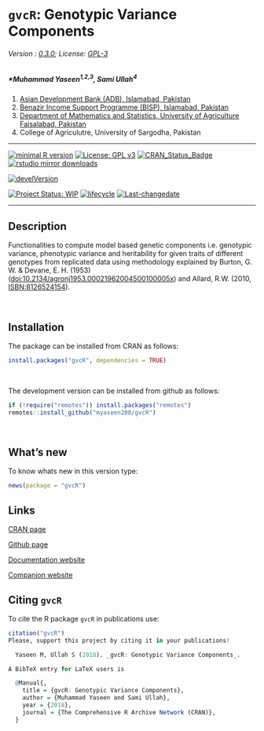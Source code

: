 
# `gvcR`: Genotypic Variance Components

###### Version : [0.3.0](https://myaseen208.com/gvcR/); License: [GPL-3](https://www.r-project.org/Licenses/)

##### \*Muhammad Yaseen<sup>1,2,3</sup>, Sami Ullah<sup>4</sup>

1.  [Asian Development Bank (ADB), Islamabad,
    Pakistan](https://myaseen208.com/)
2.  [Benazir Income Support Programme (BISP), Islamabad,
    Pakistan](https://myaseen208.com/)
3.  [Department of Mathematics and Statistics, University of Agriculture
    Faisalabad, Pakistan](https://myaseen208.com/)
4.  College of Agriculutre, University of Sargodha, Pakistan

------------------------------------------------------------------------

[![minimal R
version](https://img.shields.io/badge/R%3E%3D-2.10.0-6666ff.svg)](https://cran.r-project.org/)
[![License: GPL
v3](https://img.shields.io/badge/License-GPL%20v3-blue.svg)](https://www.gnu.org/licenses/gpl-3.0)
[![CRAN_Status_Badge](https://www.r-pkg.org/badges/version-last-release/gvcR)](https://cran.r-project.org/package=gvcR)
[![rstudio mirror
downloads](https://cranlogs.r-pkg.org/badges/grand-total/gvcR?color=green)](https://CRAN.R-project.org/package=gvcR)
<!-- [![packageversion](https://img.shields.io/badge/Package%20version-0.2.3.3-orange.svg)](https://github.com/myaseen208/gvcR) -->

[![develVersion](https://img.shields.io/badge/devel%20version-0.3.0-orange.svg)](https://github.com/myaseen208/gvcR)

<!-- [![GitHub Download Count](https://github-basic-badges.herokuapp.com/downloads/myaseen208/gvcR/total.svg)] -->

[![Project Status:
WIP](https://www.repostatus.org/badges/latest/inactive.svg)](https://www.repostatus.org/#inactive)
[![lifecycle](https://img.shields.io/badge/lifecycle-stable-brightgreen.svg)](https://lifecycle.r-lib.org/articles/stages.html#stable)
[![Last-changedate](https://img.shields.io/badge/last%20change-2024--09--14-yellowgreen.svg)](https://github.com/myaseen208/gvcR)

------------------------------------------------------------------------

## Description

Functionalities to compute model based genetic components i.e. genotypic
variance, phenotypic variance and heritability for given traits of
different genotypes from replicated data using methodology explained by
Burton, G. W. & Devane, E. H. (1953)
([doi:10.2134/agronj1953.00021962004500100005x](https://doi.org/10.2134/agronj1953.00021962004500100005x))
and Allard, R.W. (2010, <ISBN:8126524154>).

   

## Installation

The package can be installed from CRAN as follows:

``` r
install.packages("gvcR", dependencies = TRUE)
```

 

The development version can be installed from github as follows:

``` r
if (!require("remotes")) install.packages("remotes")
remotes::install_github("myaseen208/gvcR")
```

   

## What’s new

To know whats new in this version type:

``` r
news(package = "gvcR")
```

## Links

[CRAN page](https://cran.r-project.org/package=gvcR)

[Github page](https://github.com/myaseen208/gvcR)

[Documentation website](https://myaseen208.com/gvcR/)

[Companion website](https://myaseen208.com/EDATR/)

## Citing `gvcR`

To cite the R package `gvcR` in publications use:

``` r
citation("gvcR")
Please, support this project by citing it in your publications!

  Yaseen M, Ullah S (2018). _gvcR: Genotypic Variance Components_.

A BibTeX entry for LaTeX users is

  @Manual{,
    title = {gvcR: Genotypic Variance Components},
    author = {Muhammad Yaseen and Sami Ullah},
    year = {2018},
    journal = {The Comprehensive R Archive Network (CRAN)},
  }
```
